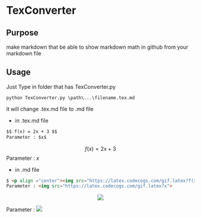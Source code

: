 # TexConverter

## Purpose
make markdown that be able to show markdown math in github from your markdown file

## Usage

Just Type in folder that has TexConverter.py

```console
python TexConverter.py \path\...\filename.tex.md
```

it will change .tex.md file to .md file

- in .tex.md file
```markdown
$$ f(x) = 2x + 3 $$
Parameter : $x$
```

$$ f(x) = 2x +3 $$
Parameter : $x$

- in .md file
```markdown
$ <p align ="center"><img src="https://latex.codecogs.com/gif.latex?f(x)=2x+3"></p>
Parameter : <img src="https://latex.codecogs.com/gif.latex?x">
```

<p align ="center"><img src="https://latex.codecogs.com/gif.latex?f(x)=2x+3"></p>

Parameter : <img src="https://latex.codecogs.com/gif.latex?x">
